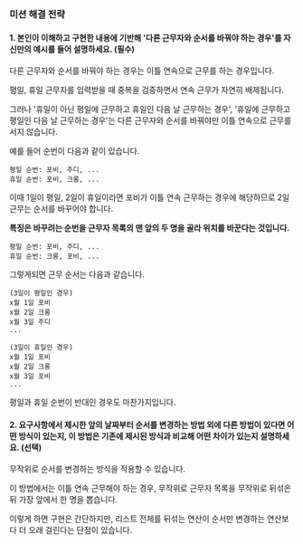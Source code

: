 ### 미션 해결 전략 
#### 1. 본인이 이해하고 구현한 내용에 기반해 '다른 근무자와 순서를 바꿔야 하는 경우'를 자신만의 예시를 들어 설명하세요. (필수)       

다른 근무자와 순서를 바꿔야 하는 경우는 이틀 연속으로 근무를 하는 경우입니다. 

평일, 휴일 근무자를 입력받을 때 중복을 검증하면서 연속 근무가 자연히 배제됩니다. 

그러나 '휴일이 아닌 평일에 근무하고 휴일인 다음 날 근무하는 경우', '휴일에 근무하고 평일인 다음 날 근무하는 경우'는 다른 근무자와 순서를 바꿔야만 이틀 연속으로 근무를 서지 않습니다.

예를 들어 순번이 다음과 같이 있습니다.

```
평일 순번: 포비, 주디, ...
휴일 순번: 포비, 크롱, ...
```

이때 1일이 평일, 2일이 휴일이라면 포비가 이틀 연속 근무하는 경우에 해당하므로 2일 근무는 순서를 바꾸어야 합니다. 

**특징은 바꾸려는 순번을 근무자 목록의 맨 앞의 두 명을 골라 위치를 바꾼다는 것입니다.**

```
평일 순번: 포비, 주디, ...
휴일 순번: 크롱, 포비, ...
```

그렇게되면 근무 순서는 다음과 같습니다. 

```
(3일이 평일인 경우) 
x월 1일 포비
x월 2일 크롱
x월 3일 주디
...

(3일이 휴일인 경우) 
x월 1일 포비
x월 2일 크롱
x월 3일 포비
...
```

평일과 휴일 순번이 반대인 경우도 마찬가지입니다.

#### 2. 요구사항에서 제시한 앞의 날짜부터 순서를 변경하는 방법 외에 다른 방법이 있다면 어떤 방식이 있는지, 이 방법은 기존에 제시된 방식과 비교해 어떤 차이가 있는지 설명하세요. (선택)

무작위로 순서를 변경하는 방식을 적용할 수 있습니다. 

이 방법에서는 이틀 연속 근무해야 하는 경우, 무작위로 근무자 목록을 무작위로 뒤섞은 뒤 가장 앞에서 한 명을 뽑습니다. 

이렇게 하면 구현은 간단하지만, 리스트 전체를 뒤섞는 연산이 순서만 변경하는 연산보다 더 오래 걸린다는 단점이 있습니다. 